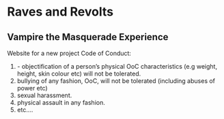 # Raves and Revolts
## Vampire the Masquerade Experience
Website for a new project
Code of Conduct: 
<ol>
  <li>- objectification of a person’s physical OoC characteristics (e.g weight, height, skin colour etc) will not be tolerated.</li>
  <li>bullying of any fashion, OoC,  will not be tolerated (including abuses of power etc)</li>
  <li>sexual harassment.</li>
  <li>physical assault in any fashion.</li>
  <li>etc....</li>
</ol>
